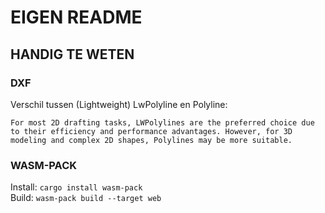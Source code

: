 # EIGEN README

## HANDIG TE WETEN

### DXF

Verschil tussen (Lightweight) LwPolyline en Polyline:

```
For most 2D drafting tasks, LWPolylines are the preferred choice due to their efficiency and performance advantages. However, for 3D modeling and complex 2D shapes, Polylines may be more suitable.
```

### WASM-PACK

Install: `cargo install wasm-pack`  
Build: `wasm-pack build --target web`
